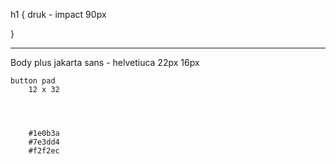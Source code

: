 h1 {
druk - impact
90px

}

---


Body
    plus jakarta sans - helvetiuca
    22px
    16px


    button pad
        12 x 32




        #1e0b3a
        #7e3dd4
        #f2f2ec